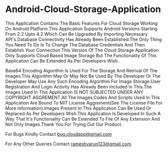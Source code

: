 Android-Cloud-Storage-Application
=================================

This Application Contains The Basic Features For Cloud Storage Working On Android Platform.This Application Supports Android Versions Starting From 2.2 Upto 4.2 Which Can Be Upgraded By Importing Necessary API's.Database Connectivity Has Already Been Established.The Only Thing You Need To Do Is To Change The Database Credentials And Then Establish Your Connection.This Version Of The Cloud Storage Application Only Supports Cloud Based Image Storage But The Functionality Of This Application Can Be Extended As Per Developers Wish.

Base64 Encoding Algorithm Is Used For The Storage And Retrival Of The Images.This Algorithm May Or May Not Be Used By The Developer Or The Developer May Use Any Such Encoding Algorithm For Image Storage.User Registration And Login Activity Has Already Been Included In This.The Images Used In This Application IS NOT SUBJECTED UNDER ANY COPYRIGHT AGGREMENT.All The Images,Codes And Scripts Used In This Application Are Bound To MIT License Aggrement(See The License File For More Information).Images Present In This Application Can Be Used Or Replaced As Per Developers Wish.This Application Is Developed In Such A Way That It's Functionality Can Be Extended To File Of Any Extension And Not Only Images.Thank You For Trying Out Our Product.



For Bugs Kindly Contact           bug.cloudapp@gmail.com

For Any Other Queries Contact     rameshvarun123@gmail.com

